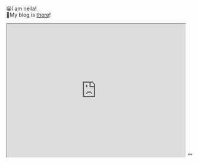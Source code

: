 😀I am neila!<br>
👀My blog is [there](https://neila-a.github.io)!<br>
<iframe src="https://neila-a.github.io/neila-a/dontclickme/" width="480px" height="360px"></iframe>
""<p>
</p>
